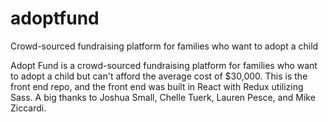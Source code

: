 # adoptfund
Crowd-sourced fundraising platform for families who want to adopt a child


Adopt Fund is a crowd-sourced fundraising platform for families who want to adopt a child but can't afford the average cost of $30,000. This is the front end repo, and the front end was built in React with Redux utilizing Sass. A big thanks to Joshua Small, Chelle Tuerk, Lauren Pesce, and Mike Ziccardi. 
